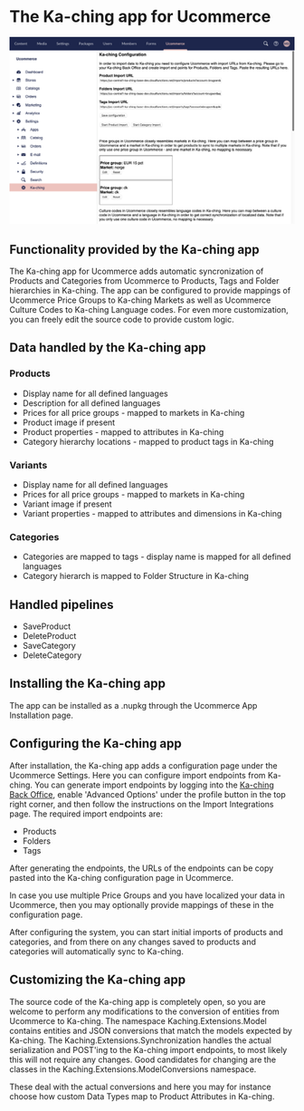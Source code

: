 # The Ka-ching app for Ucommerce
![Ka-ching app screenshot](https://raw.githubusercontent.com/ka-ching-as/ka-ching-ucommerce-app/master/screenshot.png)

## Functionality provided by the Ka-ching app

The Ka-ching app for Ucommerce adds automatic syncronization of Products and Categories from Ucommerce to Products, Tags and Folder hierarchies in Ka-ching.
The app can be configured to provide mappings of Ucommerce Price Groups to Ka-ching Markets as well as Ucommerce Culture Codes to Ka-ching Language codes.
For even more customization, you can freely edit the source code to provide custom logic.

## Data handled by the Ka-ching app

### Products

* Display name for all defined languages
* Description for all defined languages
* Prices for all price groups - mapped to markets in Ka-ching
* Product image if present
* Product properties - mapped to attributes in Ka-ching
* Category hierarchy locations - mapped to product tags in Ka-ching

### Variants

* Display name for all defined languages
* Prices for all price groups - mapped to markets in Ka-ching
* Variant image if present
* Variant properties - mapped to attributes and dimensions in Ka-ching

### Categories
* Categories are mapped to tags - display name is mapped for all defined languages
* Category hierarch is mapped to Folder Structure in Ka-ching

## Handled pipelines

* SaveProduct
* DeleteProduct
* SaveCategory
* DeleteCategory

## Installing the Ka-ching app

The app can be installed as a .nupkg through the Ucommerce App Installation page.

## Configuring the Ka-ching app

After installation, the Ka-ching app adds a configuration page under the Ucommerce Settings.
Here you can configure import endpoints from Ka-ching. You can generate import endpoints by logging into the [Ka-ching Back Office](https://backoffice.ka-ching.dk), enable 'Advanced Options' under the profile button in the top right corner, and then follow the instructions on the Import Integrations page.
The required import endpoints are:

* Products
* Folders
* Tags

After generating the endpoints, the URLs of the endpoints can be copy pasted into the Ka-ching configuration page in Ucommerce.

In case you use multiple Price Groups and you have localized your data in Ucommerce, then you may optionally provide mappings of these in the configuration page.

After configuring the system, you can start initial imports of products and categories, and from there on any changes saved to products and categories will automatically sync to Ka-ching.

## Customizing the Ka-ching app

The source code of the Ka-ching app is completely open, so you are welcome to perform any modifications to the conversion of entities from Ucommerce to Ka-ching.
The namespace Kaching.Extensions.Model contains entities and JSON conversions that match the models expected by Ka-ching. The Kaching.Extensions.Synchronization handles the actual serialization and POST'ing to the Ka-ching import endpoints, to most likely this will not require any changes.
Good candidates for changing are the classes in the Kaching.Extensions.ModelConversions namespace. 

These deal with the actual conversions and here you may for instance choose how custom Data Types map to Product Attributes in Ka-ching.

